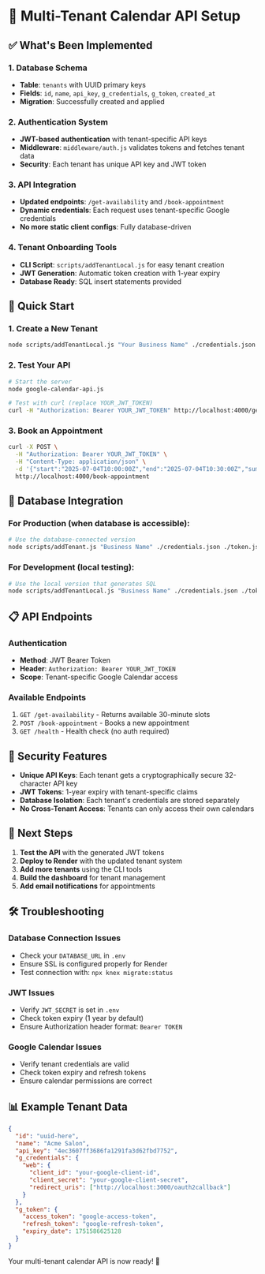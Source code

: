# 🏢 Multi-Tenant Calendar API Setup

## ✅ What's Been Implemented

### 1. Database Schema
- **Table**: `tenants` with UUID primary keys
- **Fields**: `id`, `name`, `api_key`, `g_credentials`, `g_token`, `created_at`
- **Migration**: Successfully created and applied

### 2. Authentication System
- **JWT-based authentication** with tenant-specific API keys
- **Middleware**: `middleware/auth.js` validates tokens and fetches tenant data
- **Security**: Each tenant has unique API key and JWT token

### 3. API Integration
- **Updated endpoints**: `/get-availability` and `/book-appointment`
- **Dynamic credentials**: Each request uses tenant-specific Google credentials
- **No more static client configs**: Fully database-driven

### 4. Tenant Onboarding Tools
- **CLI Script**: `scripts/addTenantLocal.js` for easy tenant creation
- **JWT Generation**: Automatic token creation with 1-year expiry
- **Database Ready**: SQL insert statements provided

## 🚀 Quick Start

### 1. Create a New Tenant
```bash
node scripts/addTenantLocal.js "Your Business Name" ./credentials.json ./token.json
```

### 2. Test Your API
```bash
# Start the server
node google-calendar-api.js

# Test with curl (replace YOUR_JWT_TOKEN)
curl -H "Authorization: Bearer YOUR_JWT_TOKEN" http://localhost:4000/get-availability
```

### 3. Book an Appointment
```bash
curl -X POST \
  -H "Authorization: Bearer YOUR_JWT_TOKEN" \
  -H "Content-Type: application/json" \
  -d '{"start":"2025-07-04T10:00:00Z","end":"2025-07-04T10:30:00Z","summary":"Client Appointment"}' \
  http://localhost:4000/book-appointment
```

## 🔧 Database Integration

### For Production (when database is accessible):
```bash
# Use the database-connected version
node scripts/addTenant.js "Business Name" ./credentials.json ./token.json
```

### For Development (local testing):
```bash
# Use the local version that generates SQL
node scripts/addTenantLocal.js "Business Name" ./credentials.json ./token.json
```

## 📋 API Endpoints

### Authentication
- **Method**: JWT Bearer Token
- **Header**: `Authorization: Bearer YOUR_JWT_TOKEN`
- **Scope**: Tenant-specific Google Calendar access

### Available Endpoints
1. `GET /get-availability` - Returns available 30-minute slots
2. `POST /book-appointment` - Books a new appointment
3. `GET /health` - Health check (no auth required)

## 🔐 Security Features

- **Unique API Keys**: Each tenant gets a cryptographically secure 32-character API key
- **JWT Tokens**: 1-year expiry with tenant-specific claims
- **Database Isolation**: Each tenant's credentials are stored separately
- **No Cross-Tenant Access**: Tenants can only access their own calendars

## 🎯 Next Steps

1. **Test the API** with the generated JWT tokens
2. **Deploy to Render** with the updated tenant system
3. **Add more tenants** using the CLI tools
4. **Build the dashboard** for tenant management
5. **Add email notifications** for appointments

## 🛠️ Troubleshooting

### Database Connection Issues
- Check your `DATABASE_URL` in `.env`
- Ensure SSL is configured properly for Render
- Test connection with: `npx knex migrate:status`

### JWT Issues
- Verify `JWT_SECRET` is set in `.env`
- Check token expiry (1 year by default)
- Ensure Authorization header format: `Bearer TOKEN`

### Google Calendar Issues
- Verify tenant credentials are valid
- Check token expiry and refresh tokens
- Ensure calendar permissions are correct

## 📊 Example Tenant Data

```json
{
  "id": "uuid-here",
  "name": "Acme Salon",
  "api_key": "4ec3607ff3686fa1291fa3d62fbd7752",
  "g_credentials": {
    "web": {
      "client_id": "your-google-client-id",
      "client_secret": "your-google-client-secret",
      "redirect_uris": ["http://localhost:3000/oauth2callback"]
    }
  },
  "g_token": {
    "access_token": "google-access-token",
    "refresh_token": "google-refresh-token",
    "expiry_date": 1751586625128
  }
}
```

Your multi-tenant calendar API is now ready! 🎉 